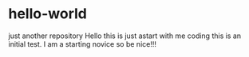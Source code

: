 # hello-world
just another repository
Hello this is just astart with me coding this is an initial test.
I am a starting novice so be nice!!!
